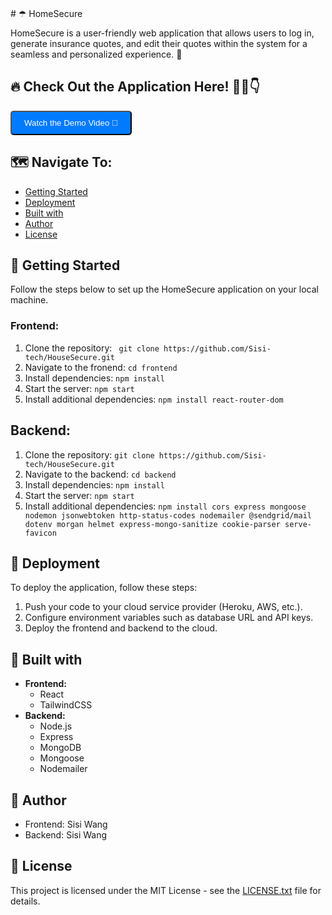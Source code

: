
<head>
    <link rel="stylesheet" href="https://cdnjs.cloudflare.com/ajax/libs/font-awesome/6.5.1/css/all.min.css">
</head>
# ☂ HomeSecure  

HomeSecure is a user-friendly web application that allows users to log in, generate insurance quotes, and edit their quotes within the system for a seamless and personalized experience. 🚀

## 🔥 Check Out the Application Here! 🚀💨👇
<div>
   <a href="URL_TO_YOUR_VIDEO" alt="video">
      <button style="background-color: #007bff; color: white; padding: 10px 20px; border-radius: 5px; cursor: pointer;">
         Watch the Demo Video 🎥
      </button>
   </a>
</div>

## 🗺️ Navigate To:
- [Getting Started](#getting-started)
- [Deployment](#deployment)
- [Built with](#built-with)
- [Author](#author)
- [License](#license)

## 🌼 Getting Started  
Follow the steps below to set up the HomeSecure application on your local machine.

### Frontend:
1. Clone the repository: ``` git clone https://github.com/Sisi-tech/HouseSecure.git```
2. Navigate to the fronend: ```cd frontend```
3. Install dependencies: ```npm install```
4. Start the server: ```npm start```
5. Install additional dependencies: ```npm install react-router-dom```
## Backend:
1. Clone the repository: ```git clone https://github.com/Sisi-tech/HouseSecure.git```
2. Navigate to the backend: ```cd backend```
3. Install dependencies: ```npm install```
4. Start the server: ```npm start```
5. Install additional dependencies: ```npm install cors express mongoose nodemon jsonwebtoken http-status-codes nodemailer @sendgrid/mail dotenv morgan helmet express-mongo-sanitize cookie-parser serve-favicon```
   
## 🚀 Deployment
To deploy the application, follow these steps:
  1. Push your code to your cloud service provider (Heroku, AWS, etc.).
  2. Configure environment variables such as database URL and API keys.
  3. Deploy the frontend and backend to the cloud.



## 🔨 Built with
- **Frontend:** 
   - <i class="fab fa-react"></i> React
   - <i class="fab fa-css3-alt"></i> TailwindCSS
- **Backend:**
   - <i class="fab fa-node"></i> Node.js
   - <i class="fas fa-cogs"></i> Express
   - <i class="fas fa-database"></i> MongoDB
   - <i class="fab fa-node-js"></i> Mongoose
   - <i class="fas fa-envelope"></i> Nodemailer

## 📜 Author
* Frontend: Sisi Wang
* Backend: Sisi Wang

## 📝 License
This project is licensed under the MIT License - see the [LICENSE.txt](LICENSE.txt) file for details.

  
 
